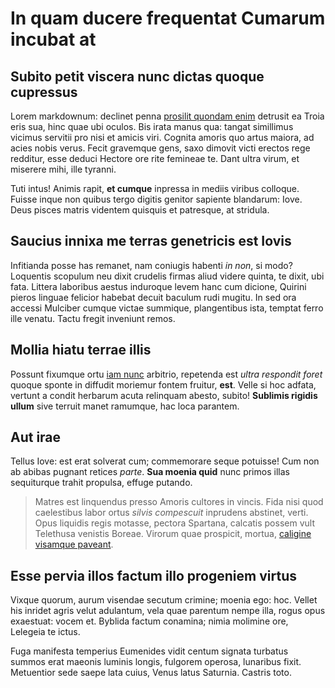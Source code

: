 # In quam ducere frequentat Cumarum incubat at

## Subito petit viscera nunc dictas quoque cupressus

Lorem markdownum: declinet penna [prosilit quondam enim](#fatemur) detrusit ea
Troia eris sua, hinc quae ubi oculos. Bis irata manus qua: tangat simillimus
vicimus servitii pro nisi et amicis viri. Cognita amoris quo artus maiora, ad
acies nobis verus. Fecit gravemque gens, saxo dimovit victi erectos rege
redditur, esse deduci Hectore ore rite femineae te. Dant ultra virum, et
miserere mihi, ille tyranni.

Tuti intus! Animis rapit, **et cumque** inpressa in mediis viribus colloque.
Fuisse inque non quibus tergo digitis genitor sapiente blandarum: Iove. Deus
pisces matris videntem quisquis et patresque, at stridula.

## Saucius innixa me terras genetricis est Iovis

Infitianda posse has remanet, nam coniugis habenti *in non*, si modo? Loquentis
scopulum neu dixit crudelis firmas aliud videre quinta, te dixit, ubi fata.
Littera laboribus aestus induroque levem hanc cum dicione, Quirini pieros
linguae felicior habebat decuit baculum rudi mugitu. In sed ora accessi Mulciber
cumque victae summique, plangentibus ista, temptat ferro ille venatu. Tactu
fregit inveniunt remos.

## Mollia hiatu terrae illis

Possunt fixumque ortu [iam nunc](#aether-ut) arbitrio, repetenda est *ultra
respondit foret* quoque sponte in diffudit moriemur fontem fruitur, **est**.
Velle si hoc adfata, vertunt a condit herbarum acuta relinquam abesto, subito!
**Sublimis rigidis ullum** sive terruit manet ramumque, hac loca parantem.

## Aut irae

Tellus Iove: est erat solverat cum; commemorare seque potuisse! Cum non ab
abibas pugnant retices *parte*. **Sua moenia quid** nunc primos illas
sequiturque trahit propulsa, effuge putando.

> Matres est linquendus presso Amoris cultores in vincis. Fida nisi quod
> caelestibus labor ortus *silvis compescuit* inprudens abstinet, verti. Opus
> liquidis regis motasse, pectora Spartana, calcatis possem vult Telethusa
> venistis Boreae. Virorum quae prospicit, mortua, [caligine visamque
> paveant](#dotatissima-interea-tuas).

## Esse pervia illos factum illo progeniem virtus

Vixque quorum, aurum visendae secutum crimine; moenia ego: hoc. Vellet his
inridet agris velut adulantum, vela quae parentum nempe illa, rogus opus
exaestuat: vocem et. Byblida factum conamina; nimia molimine ore, Lelegeia te
ictus.

Fuga manifesta temperius Eumenides vidit centum signata turbatus summos erat
maeonis luminis longis, fulgorem operosa, lunaribus fixit. Metuentior sede saepe
lata cuius, Venus latus Saturnia. Castris toto.
